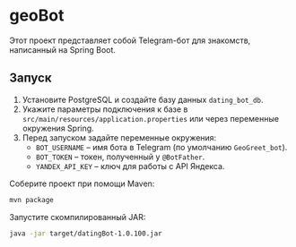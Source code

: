 # geoBot

Этот проект представляет собой Telegram-бот для знакомств, написанный на Spring Boot.

## Запуск

1. Установите PostgreSQL и создайте базу данных `dating_bot_db`.
2. Укажите параметры подключения к базе в `src/main/resources/application.properties` или через переменные окружения Spring.
3. Перед запуском задайте переменные окружения:
   - `BOT_USERNAME` – имя бота в Telegram (по умолчанию `GeoGreet_bot`).
   - `BOT_TOKEN` – токен, полученный у `@BotFather`.
   - `YANDEX_API_KEY` – ключ для работы с API Яндекса.

Соберите проект при помощи Maven:

```bash
mvn package
```

Запустите скомпилированный JAR:

```bash
java -jar target/datingBot-1.0.100.jar
```
